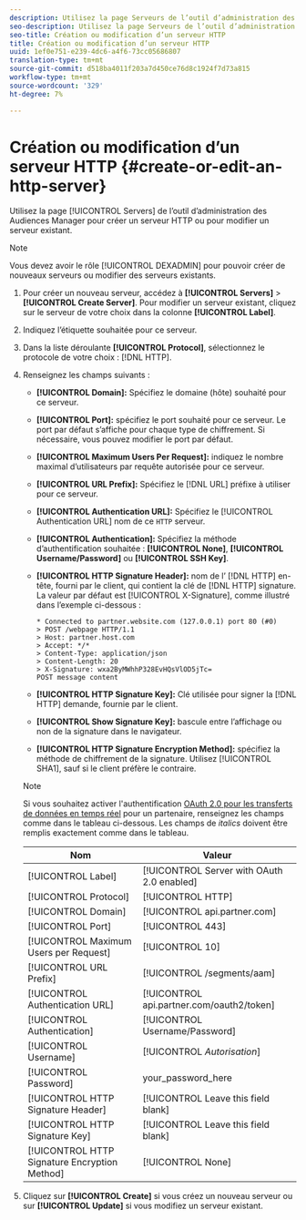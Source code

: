 ```yaml
---
description: Utilisez la page Serveurs de l’outil d’administration des Audiences Manager pour créer un serveur HTTP ou pour modifier un serveur existant.
seo-description: Utilisez la page Serveurs de l’outil d’administration des Audiences Manager pour créer un serveur HTTP ou pour modifier un serveur existant.
seo-title: Création ou modification d’un serveur HTTP
title: Création ou modification d’un serveur HTTP
uuid: 1ef0e751-e239-4dc6-a4f6-73cc05686807
translation-type: tm+mt
source-git-commit: d518ba4011f203a7d450ce76d8c1924f7d73a815
workflow-type: tm+mt
source-wordcount: '329'
ht-degree: 7%

---
```



# Création ou modification d’un serveur HTTP {#create-or-edit-an-http-server}

Utilisez la page [!UICONTROL Servers] de l’outil d’administration des Audiences Manager pour créer un serveur HTTP ou pour modifier un serveur existant.

>[!NOTE]
>
>Vous devez avoir le rôle [!UICONTROL DEXADMIN] pour pouvoir créer de nouveaux serveurs ou modifier des serveurs existants.

1. Pour créer un nouveau serveur, accédez à **[!UICONTROL Servers]** > **[!UICONTROL Create Server]**. Pour modifier un serveur existant, cliquez sur le serveur de votre choix dans la colonne **[!UICONTROL Label]**.
1. Indiquez l’étiquette souhaitée pour ce serveur.
1. Dans la liste déroulante **[!UICONTROL Protocol]**, sélectionnez le protocole de votre choix : [!DNL HTTP].
1. Renseignez les champs suivants :

   * **[!UICONTROL Domain]:** Spécifiez le domaine (hôte) souhaité pour ce serveur.
   * **[!UICONTROL Port]:** spécifiez le port souhaité pour ce serveur. Le port par défaut s’affiche pour chaque type de chiffrement. Si nécessaire, vous pouvez modifier le port par défaut.
   * **[!UICONTROL Maximum Users Per Request]:** indiquez le nombre maximal d’utilisateurs par requête autorisée pour ce serveur.
   * **[!UICONTROL URL Prefix]:** Spécifiez le  [!DNL URL] préfixe à utiliser pour ce serveur.
   * **[!UICONTROL Authentication URL]:** Spécifiez le  [!UICONTROL Authentication URL] nom de ce  `HTTP` serveur.
   * **[!UICONTROL Authentication]:** Spécifiez la méthode d’authentification souhaitée :  **[!UICONTROL None]**,  **[!UICONTROL Username/Password]** ou  **[!UICONTROL SSH Key]**.
   * **[!UICONTROL HTTP Signature Header]:** nom de l’ [!DNL HTTP] en-tête, fourni par le client, qui contient la clé de  [!DNL HTTP] signature. La valeur par défaut est [!UICONTROL X-Signature], comme illustré dans l’exemple ci-dessous :

      ```
      * Connected to partner.website.com (127.0.0.1) port 80 (#0)
      > POST /webpage HTTP/1.1
      > Host: partner.host.com
      > Accept: */*
      > Content-Type: application/json
      > Content-Length: 20
      > X-Signature: wxa2ByMWhhP328EvHQsVlOD5jTc=
      POST message content
      ```

   * **[!UICONTROL HTTP Signature Key]:** Clé utilisée pour signer la  [!DNL HTTP] demande, fournie par le client.
   * **[!UICONTROL Show Signature Key]:** bascule entre l’affichage ou non de la signature dans le navigateur.
   * **[!UICONTROL HTTP Signature Encryption Method]:** spécifiez la méthode de chiffrement de la signature. Utilisez [!UICONTROL SHA1], sauf si le client préfère le contraire.

   >[!NOTE]
   >
   >Si vous souhaitez activer l&#39;authentification [OAuth 2.0 pour les transferts de données en temps réel](https://docs.adobe.com/help/en/audience-manager/user-guide/implemenation-integration-guides/receiving-audience-data/real-time-outbound-transfers/oauth-in-outbound-transfers.html) pour un partenaire, renseignez les champs comme dans le tableau ci-dessous. Les champs de *italics* doivent être remplis exactement comme dans le tableau.

   | Nom | Valeur |
   |---|---|
   | [!UICONTROL Label] | [!UICONTROL Server with OAuth 2.0 enabled] |
   | [!UICONTROL Protocol] | [!UICONTROL HTTP] |
   | [!UICONTROL Domain] | [!UICONTROL api.partner.com] |
   | [!UICONTROL Port] | [!UICONTROL 443] |
   | [!UICONTROL Maximum Users per Request] | [!UICONTROL 10] |
   | [!UICONTROL URL Prefix] | [!UICONTROL /segments/aam] |
   | [!UICONTROL Authentication URL] | [!UICONTROL api.partner.com/oauth2/token] |
   | [!UICONTROL Authentication] | [!UICONTROL Username/Password] |
   | [!UICONTROL Username] | [!UICONTROL *Autorisation*] |
   | [!UICONTROL Password] | your_password_here |
   | [!UICONTROL HTTP Signature Header] | [!UICONTROL Leave this field blank] |
   | [!UICONTROL HTTP Signature Key] | [!UICONTROL Leave this field blank] |
   | [!UICONTROL HTTP Signature Encryption Method] | [!UICONTROL None] |

1. Cliquez sur **[!UICONTROL Create]** si vous créez un nouveau serveur ou sur **[!UICONTROL Update]** si vous modifiez un serveur existant.
